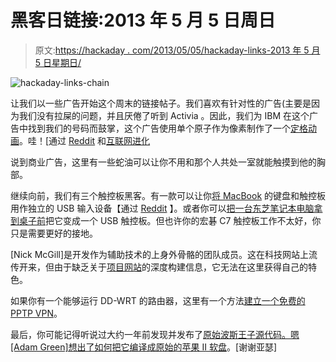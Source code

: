 # 黑客日链接:2013 年 5 月 5 日周日

> 原文:[https://hackaday . com/2013/05/05/hackaday-links-2013 年 5 月 5 日星期日/](https://hackaday.com/2013/05/05/hackaday-links-sunday-may-5th-2013/)

![hackaday-links-chain](../Images/da184e9bde007f88b719f5aafc440574.png)

让我们以一些广告开始这个周末的链接帖子。我们喜欢有针对性的广告(主要是因为我们没有拉屎的问题，并且厌倦了听到 Activia 。因此，我们为 IBM 在这个广告中找到我们的号码而鼓掌，这个广告使用单个原子作为像素制作了一个[定格动画](http://www.youtube.com/watch?v=oSCX78-8-q0)。哇！[通过 [Reddit](http://www.reddit.com/r/ECE/comments/1dhnxv/this_is_the_cutest_video_youll_see_today_that_has/) 和[互联网进化](http://www.internetevolution.com/author.asp?section_id=466&doc_id=262820)

说到商业广告，这里有一些蛇油可以让你不用和那个人共处一室就能触摸到他的胸部。

继续向前，我们有三个触控板黑客。有一款可以让你[将 MacBook](http://imgur.com/a/viAUK/) 的键盘和触控板用作独立的 USB 输入设备【通过 [Reddit](http://www.reddit.com/r/DIY/comments/1cj97n/make_a_usb_keyboardmouse_combo_from_an_old/) 】。或者你可以[把一台东芝笔记本电脑拿到桌子前](http://runawaybrainz.blogspot.co.uk/2013/04/hacks-reuse-laptop-trackpad.html)把它变成一个 USB 触控板。但也许你的宏碁 C7 触控板工作不太好，你只是需要更好的接地。

[Nick McGill]是开发作为辅助技术的上身外骨骼的团队成员。这在科技网站上流传开来，但由于缺乏关于[项目网站](http://titanarm.com/)的深度构建信息，它无法在这里获得自己的特色。

如果你有一个能够运行 DD-WRT 的路由器，这里有一个方法[建立一个免费的 PPTP VPN](http://www.youtube.com/watch?v=N97Xg2IovTA)。

最后，你可能记得听说过大约一年前发现并发布了[原始波斯王子源代码。嗯[Adam Green]想出了如何](http://hackaday.com/2012/04/17/original-prince-of-persia-game-source-code-released/)[把它编译成原始的苹果 II 软盘](https://github.com/adamgreen/Prince-of-Persia-Apple-II/blob/build/Notes/pop-build.creole#quick-start)。[谢谢亚瑟]
